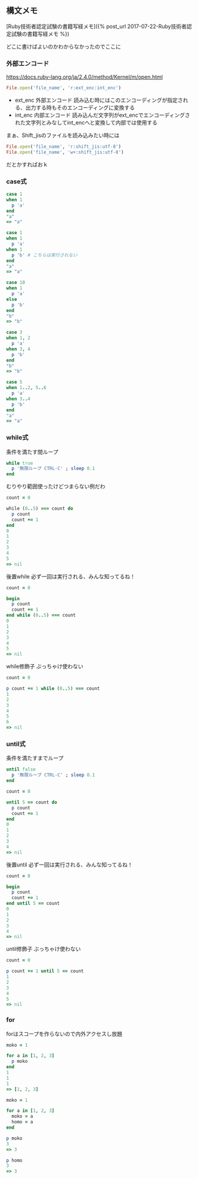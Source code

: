 ## 構文メモ

[Ruby技術者認定試験の書籍写経メモ]({% post_url 2017-07-22-Ruby技術者認定試験の書籍写経メモ %})

どこに書けばよいのかわからなかったのでここに

### 外部エンコード

https://docs.ruby-lang.org/ja/2.4.0/method/Kernel/m/open.html

```ruby
File.open('file_name', 'r:ext_enc:int_enc')
```

- ext_enc 外部エンコード 読み込む時にはこのエンコーディングが指定される、出力する時もそのエンコーディングに変換する
- int_enc 内部エンコード 読み込んだ文字列がext_encでエンコーディングされた文字列とみなしてint_encへと変換して内部では使用する

まぁ、Shift_jisのファイルを読み込みたい時には

```ruby
File.open('file_name', 'r:shift_jis:utf-8')
File.open('file_name', 'w+:shift_jis:utf-8')
```

だとかすればおｋ

### case式

```ruby
case 1
when 1
  p 'a'
end
"a"
=> "a"
```

```ruby
case 1
when 1
  p 'a'
when 1
  p 'b' # こちらは実行されない
end
"a"
=> "a"
```

```ruby
case 10
when 1
  p 'a'
else
  p 'b'
end
"b"
=> "b"
```

```ruby
case 3
when 1, 2
  p 'a'
when 3, 4
  p 'b'
end
"b"
=> "b"
```

```ruby
case 5
when 1..2, 5..6
  p 'a'
when 3..4
  p 'b'
end
"a"
=> "a"
```

### while式

条件を満たす間ループ

```ruby
while true
  p '無限ループ CTRL-C' ; sleep 0.1
end
```

むりやり範囲使ったけどつまらない例だわ

```ruby
count = 0

while (0..5) === count do
  p count
  count += 1
end
0
1
2
3
4
5
=> nil
```

後置while 必ず一回は実行される、みんな知ってるね！

```ruby
count = 0

begin
  p count
  count += 1
end while (0..5) === count
0
1
2
3
4
5
=> nil
```

while修飾子 ぶっちゃけ使わない

```ruby
count = 0

p count += 1 while (0..5) === count
1
2
3
4
5
6
=> nil
```

### until式

条件を満たすまでループ

```ruby
until false
  p '無限ループ CTRL-C' ; sleep 0.1
end
```

```ruby
count = 0

until 5 == count do
  p count
  count += 1
end
0
1
2
3
4
=> nil
```

後置until 必ず一回は実行される、みんな知ってるね！

```ruby
count = 0

begin
  p count
  count += 1
end until 5 == count
0
1
2
3
4
=> nil
```

until修飾子 ぶっちゃけ使わない

```ruby
count = 0

p count += 1 until 5 == count
1
2
3
4
5
=> nil
```

### for

forはスコープを作らないので内外アクセスし放題

```ruby
moko = 1

for a in [1, 2, 3]
  p moko
end
1
1
1
=> [1, 2, 3]
```

```ruby
moko = 1

for a in [1, 2, 3]
  moko = a
  homo = a
end

p moko
3
=> 3

p homo
3
=> 3
```
